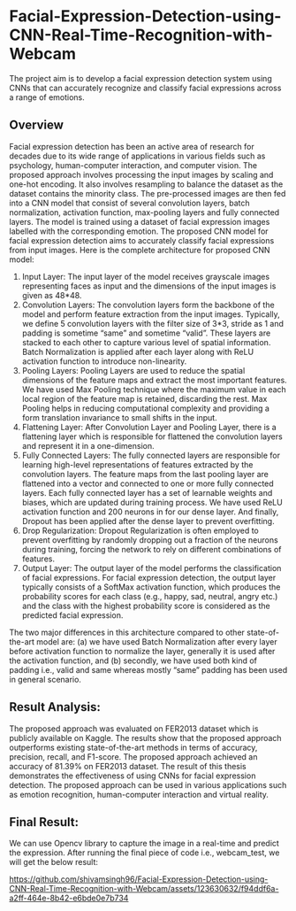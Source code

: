 # Facial-Expression-Detection-using-CNN-Real-Time-Recognition-with-Webcam
The project aim is to develop a facial expression detection system using CNNs that can accurately recognize and classify facial expressions across a range of emotions. 

## Overview

Facial expression detection has been an active area of research for decades due to its wide range of applications in various fields such as psychology, human-computer interaction, and computer vision. The proposed approach involves processing the input images by scaling and one-hot encoding. It also involves resampling to balance the dataset as the dataset contains the minority class. The pre-processed images are then fed into a CNN model that consist of several convolution layers, batch normalization, activation function, max-pooling layers and fully connected layers. The model is trained using a dataset of facial expression images labelled with the corresponding emotion. The proposed CNN model for facial expression detection aims to accurately classify facial expressions from input images. Here is the complete architecture for proposed CNN model:

1. Input Layer: The input layer of the model receives grayscale images representing faces as input and the dimensions of the input images is given as 48*48. 
2. Convolution Layers: The convolution layers form the backbone of the model and perform feature extraction from the input images. Typically, we define 5 convolution layers with the filter size of 3*3, stride as 1 and padding is sometime “same” and sometime “valid”. These layers are stacked to each other to capture various level of spatial information. Batch Normalization is applied after each layer along with ReLU activation function to introduce non-linearity. 
3. Pooling Layers: Pooling Layers are used to reduce the spatial dimensions of the feature maps and extract the most important features. We have used Max Pooling technique where the maximum value in each local region of the feature map is retained, discarding the rest. Max Pooling helps in reducing computational complexity and providing a form translation invariance to small shifts in the input. 
4. Flattening Layer: After Convolution Layer and Pooling Layer, there is a flattening layer which is responsible for flattened the convolution layers and represent it in a one-dimension.
5. Fully Connected Layers: The fully connected layers are responsible for learning high-level representations of features extracted by the convolution layers. The feature maps from the last pooling layer are flattened into a vector and connected to one or more fully connected layers. Each fully connected layer has a set of learnable weights and biases, which are updated during training process. We have used ReLU activation function and 200 neurons in for our dense layer. And finally, Dropout has been applied after the dense layer to prevent overfitting.
6. Drop Regularization: Dropout Regularization is often employed to prevent overfitting by randomly dropping out a fraction of the neurons during training, forcing the network to rely on different combinations of features.
7. Output Layer:  The output layer of the model performs the classification of facial expressions. For facial expression detection, the output layer typically consists of a SoftMax activation function, which produces the probability scores for each class (e.g., happy, sad, neutral, angry etc.) and the class with the highest probability score is considered as the predicted facial expression.

The two major differences in this architecture compared to other state-of-the-art model are: (a) we have used Batch Normalization after every layer before activation function to normalize the layer, generally it is used after the activation function, and (b) secondly, we have used both kind of padding i.e., valid and same whereas mostly “same” padding has been used in general scenario. 

## Result Analysis:

The proposed approach was evaluated on FER2013 dataset which is publicly available on Kaggle. The results show that the proposed approach outperforms existing state-of-the-art methods in terms of accuracy, precision, recall, and F1-score. The proposed approach achieved an accuracy of 81.39% on FER2013 dataset. The result of this thesis demonstrates the effectiveness of using CNNs for facial expression detection. The proposed approach can be used in various applications such as emotion recognition, human-computer interaction and virtual reality.

## Final Result:

We can use Opencv library to capture the image in a real-time and predict the expression. After running the final piece of code i.e., webcam_test, we will get the below result:


https://github.com/shivamsingh96/Facial-Expression-Detection-using-CNN-Real-Time-Recognition-with-Webcam/assets/123630632/f94ddf6a-a2ff-464e-8b42-e6bde0e7b734

